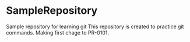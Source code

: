 # SampleRepository
Sample repository for learning git
This repository is created to practice git commands.
Making first chage to PR-0101.
